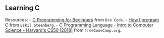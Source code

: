 ## Learning C

Resources:
    - [C Programming for Beginners](https://youtu.be/87SH2Cn0s9A) from `Bro Code`.
    - [How I program C](https://youtu.be/443UNeGrFoM) from `Eskil Steenberg`.
    - [C Programming Language - Intro to Computer Science - Harvard's CS50 (2018)](https://youtu.be/ix5jPkxsr7M) from `freeCodeCamp.org`.
